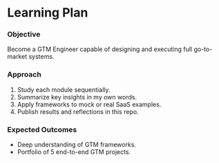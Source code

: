 # Learning Plan

### Objective
Become a GTM Engineer capable of designing and executing full go-to-market systems.

### Approach
1. Study each module sequentially.  
2. Summarize key insights in my own words.  
3. Apply frameworks to mock or real SaaS examples.  
4. Publish results and reflections in this repo.

### Expected Outcomes
- Deep understanding of GTM frameworks.  
- Portfolio of 5 end-to-end GTM projects.  
